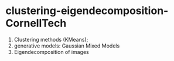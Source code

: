 # clustering-eigendecomposition-CornellTech

1) Clustering methods (KMeans); 
2) generative models: Gaussian Mixed Models
3) Eigendecomposition of images
